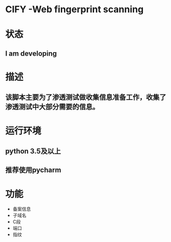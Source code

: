 # CIFY -Web fingerprint scanning
# 状态
## I am developing
# 描述
## 该脚本主要为了渗透测试做收集信息准备工作，收集了渗透测试中大部分需要的信息。
# 运行环境
## python 3.5及以上
## 推荐使用pycharm
# 功能
* 备案信息
* 子域名
* C段
* 端口
* 指纹
  
